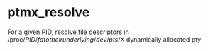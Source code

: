 ptmx_resolve
============

For a given PID, resolve file descriptors in /proc/$PID/fd to their underlying /dev/pts/$X dynamically allocated pty
